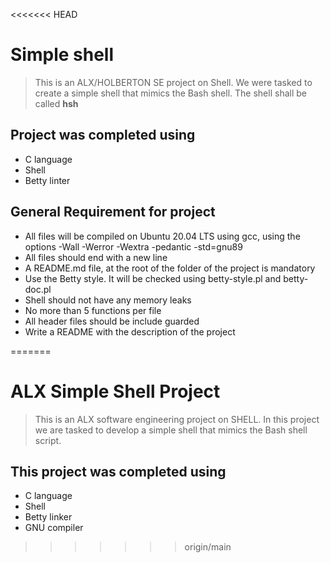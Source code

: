 <<<<<<< HEAD
# Simple shell
> This is an ALX/HOLBERTON SE project on Shell. We were tasked to create a simple shell that mimics the Bash shell. The shell shall be called **hsh**

## Project was completed using

- C language
- Shell
- Betty linter

## General Requirement for project

- All files will be compiled on Ubuntu 20.04 LTS using gcc, using the options -Wall -Werror -Wextra -pedantic -std=gnu89
- All files should end with a new line
- A README.md file, at the root of the folder of the project is mandatory
- Use the Betty style. It will be checked using betty-style.pl and betty-doc.pl
- Shell should not have any memory leaks
- No more than 5 functions per file
- All header files should be include guarded
- Write a README with the description of the project

=======
# ALX Simple Shell Project

> This is an ALX software engineering project on SHELL. In this project we are tasked to develop a simple shell that mimics the Bash shell script. 

## This project was completed using 
- C language
- Shell 
- Betty linker
- GNU compiler
>>>>>>> origin/main
